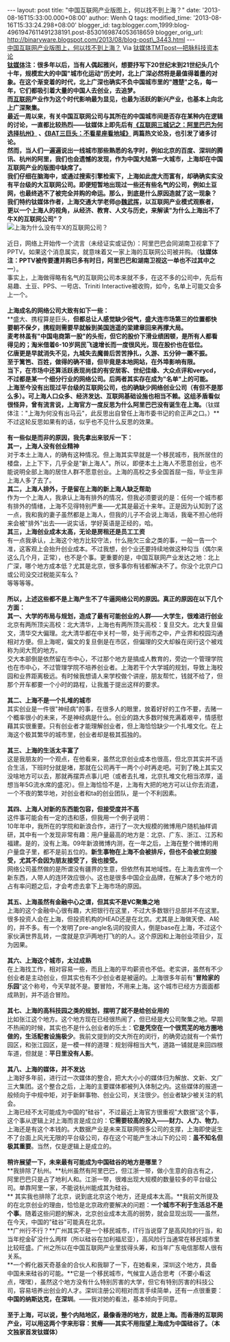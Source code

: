 --- layout: post title: "中国互联网产业版图上，何以找不到上海？" date:
'2013-08-16T15:33:00.000+08:00' author: Wenh Q tags: modified\_time:
'2013-08-16T15:33:24.298+08:00' blogger\_id:
tag:blogger.com,1999:blog-4961947611491238191.post-8530169874053618659
blogger\_orig\_url:
http://binaryware.blogspot.com/2013/08/blog-post\_3443.html ---
[\
中国互联网产业版图上，何以找不到上海？](http://www.tmtpost.com/56739.html)
Via [钛媒体TMTpost—把脉科技资本论](http://www.tmtpost.com/)
\
**[钛媒体](http://www.tmtpost.com/ "钛媒体")注：很多年以后，当有人偶起雅兴，想要抒写下20世纪末到21世纪头几个十年，规模宏大的中国"城市化运动"历史时，北上广深必然将是最值得着墨的对象。在这个渐变着的时代，北上广深也确实不负中国城市里的"翘楚"之名，每一年，它们都吸引着大量的中国人去创业，去追梦。**\
**而[互联网](http://www.tmtpost.com/tag/%E4%BA%92%E8%81%94%E7%BD%91 "查看 互联网 中的全部文章")产业作为这个时代影响最为显见，也最为活跃的新兴产业，也基本上向北上广深聚集。**\
**最近一周以来，有关中国互联网公司与其所在的中国城市间是否存在某种内在逻辑的讨论，一直都比较热烈——钛媒体上即先后有[《互联网三城记之：阿里巴巴为何选择杭州》](http://www.tmtpost.com/52670.html) 、[《BAT三巨头：不看星座看地域》](http://www.tmtpost.com/55921.html) 两篇热文论及，也引发了诸多讨论。**\
**然而，当人们一遍遍说出一线城市那些熟悉的名字时，例如北京的百度、深圳的腾讯、杭州的阿里，我们也会遗憾的发现，作为中国大陆第一大城市，上海却在中国互联网产业的版图中缺席了。**\
**我们仔细在脑海中，或通过搜索引擎检索下，上海如此庞大而富有，却确确实实没有平台级的大互联网公司。即便短暂地出现过一些还有些名气的公司，例如土豆网，也最终逃不了被完全并购的命运。那么，到底是什么原因造就了这一现象？**\
**我们特约钛媒体作者，上海交通大学老师@[魏武挥](http://www.tmtpost.com/author/weiwuhui)，以互联网产业模式观察者，更以一个上海人的视角，从经济、教育、人文与历史，来解读"为什么上海出不了牛X的互联网公司"？**\
![上海为什么没有牛X的互联网公司？](http://www.tmtpost.com/wp-content/uploads/2013/08/137657600569-560x300.jpg "上海")\
\
近日，网络上开始传一个流言（未经证实或证伪）：阿里巴巴会同湖南卫视拿下了PPTV。如果这个消息属实，就意味着又一家上海的互联网公司被并购。（**钛媒体注：PPTV被传要遭并购已多有时日，阿里巴巴和湖南卫视这一单也不过其中之一**）。\
事实上，上海做得略有名气的互联网公司本来就不多，在这不多的公司中，先后有易趣、土豆、PPS、一号店、Triniti
Interactive被收购，如今，名单上可能又会多上一个。\
\
**上海成名的网络公司大致有如下一些：**\
**盛大、携程算是巨头，**但都总让人感觉缺少锐气，盛大连市场第三的位置都快要朝不保夕，携程则需要早就躲到美国逍遥的梁建章回来再撑大局。\
**麦考林**虽有"**中国电商第一股**"的头衔，但它的股价下滑业绩困顿，是所有人都看得见的；淘米借着6-10岁网民飞速增长而一度很风光，现在股价也在低位。\
**亿唐**更是早就消失不见，九城失去魔兽后苦苦挣扎，久游、五分钟一蹶不振。\
至于篱笆、百姓，做得的确不错，但毕竟是本地网站，在外埠影响有限。\
当下，在市场中还算活跃表现尚佳的有安居客、世纪佳缘、大众点评和verycd，不过都是某一个细分行业的网络公司。后两者其实存在成为"名单"上的可能。\
**上海至今没有出现过平台级的互联网公司，也的确缺少网络创业公司（有但不是那么多）**。可上海人口众多、经济发达、互联网基础设施也相当不赖。这组矛盾看似很怪异，曾有流言说，上海官方一度反思为什么阿里巴巴没有诞生在上海。**（钛媒体注："上海为何没有出马云"，此反思出自曾任上海市委书记的俞正声之口。）**不过这轮反思如果有的话，似乎也不见什么反思的效果。\
\
**有一些似是而非的原因，我先拿出来驳斥一下：**\
**其一，上海人没有创业精神**\
对于本土上海人，的确有这种情况。但上海其实早就是一个移民城市，我所居住的楼盘，上上下下，几乎全是"新上海人"。所以，即便本土上海人不愿意创业，也不能说明全部上海的居住人群不愿意创业。上海的高校之多全国首屈一指，毕业生非上海人多了去了。\
**其二，上海人排外，于是留在上海的新上海人缺乏帮助**\
作为一个上海人，我承认上海有排外的情况，但我必须要说的是：任何一个城市都有排外的情绪，上海不见得特别严重——尤其是最近十来年。正是因为认知到了这一点，我和我的妻子虽然都是上海人，但我的儿子不会说上海话，我毫不担心他将来会被"排外"出去——说实话，学好英语是正经的，哈。\
**其三，上海创业成本太高，无论是房租还是员工工资**\
有一点我承认，上海这个地方比较守法，什么拖欠三金之类的事，一般一告一个准，这客观上会抬升创业成本。不过我想，创个业还要持续地做这种勾当（偶尔来这么几个月，正常），也不是个事。更重要的是，中国互联网产业发达之地：北上广深，哪个地方成本低？尤其是北京，很多事你有钱都解决不了。你没个北京户口或公司没交过税能买车么？\
等等等等。\
\
**所以，上述这些都不是上海产生不了牛逼网络公司的原因。真正的原因在以下几个方面：**\
**其一、大学的布局与规划，造成了最有可能创业的人群——大学生，很难进行创业**\
北京有两所顶尖高校：北大清华，上海也有两所顶尖高校：复旦交大。北大复旦偏文，清华交大偏理。北大清华都在中关村一带，处于闹市之中，产业界和校园沟通相对方便。但上海呢，偏文的复旦倒是在市区，但偏理的交大却躲在闵行这个被戏称为闵大荒的地方。\
交大本部倒是依然留在市中心，不过那个地方是搞成人教育的，旁边一个管理学院也在市中心，不过管理学院不培养创业者。上海若干个大学城的规划，导致上海校园和业界距离极远。有时候我想请人来学校做个讲座，朋友帮忙，钱就不给了，但那个开车都要一个小时的路程，让我羞于提出这样的要求。\
\
**其二、上海不是一个扎堆的城市**\
其实创业是一件很"神经病"的事，在很多人的眼里，放着好好的工作不要，去赌一个概率很小的未来，不是神经病是什么。创业的路大多数时候充满着艰辛，情感慰藉其实很重要。只有创业者才能理解创业者，但上海恰恰缺少一个扎堆文化。在上海这个极其繁华的城市里，创业者却是极其孤独的。\
\
**其三、上海的生活太丰富了**\
这是我朋友的一个观点，在他看来，虽然北京创业成本也很高，但北京其实并不适合生活，下班时分就是堵，那就在公司再干一两个小时再走吧。可到了晚上其实又没啥地方可以去，那就再摆弄点事儿吧（或者去扎堆，北京扎堆文化相当浓厚，遥想当年5G流水席的盛况）。但上海恰恰不是，上海有大把的地方可以让你去消遣，一个不夜的繁华地，对创业者和ta的创业团队，是一个不利因素。\
\
**其四、上海人对新的东西能包容，但接受度并不高**\
这件事可能会有一定的违和感，但我用一个例子说明：\
10年年中，我所在的学院和新浪合作，进行了一次大规模的微博用户随机抽样调研，其中有一个发现非常有趣：用户量最高的地方是：北京、广东、浙江、江苏和福建。是的，没有上海。09年新浪微博内测，在一年之后，上海在整个微博的用户量盘子里，都不是前五位的。**新生事物在上海不会被排斥，但也不会被立刻接受，尤其不会因为朋友接受了，我也接受。**\
网络公司虽然做的是所谓没有疆界的生意，但依然有其地域性。在上海去宣传一个新东西，人带人的连环效应很小。这也是很多中国企业品牌，在解决了多个地方的占有率问题之后，才会考虑去拿下上海市场的原因。\
\
**其五、上海虽然有金融中心之谓，但其实不是VC聚集之地**\
上海的这个金融中心很有趣，大把银行在这里，不过大多数银行总部并不在这里。很多投资人会在上海，但投资机构的HEAD还是在北京。尤其是上海做天使、A轮的，并不多。有一个发明了pre-angle名词的投资人，倒是base在上海，不过这个家伙满世界乱转，一度就是京沪两地打飞的的人。这个原因和上海创业项目少，互为因果。\
\
**其六、上海这个城市，太过成熟**\
在上海找工作，相对容易一些，而且上海的平均薪资也不低。老实讲，虽然有不少创业者是主动创业，但其实也有不少创业者是被逼的。上海很多年前有"**冒险家的乐园**"这个称号，今天早就不是。要冒险，不用来上海。这个城市已经方方面面都成熟到，并不适合冒险。\
\
**其七、上海的高科技园之类的规划，摆明了就不是给创业用的**\
比如张江这个地方。这个地方现在已经很热闹了，但已经是大公司聚集之地。早期不热闹的时候，其实也不是什么创业者的乐土：**它是凭空在一个很荒芜的地方圈地做的，生活配套设施极少**。我前文提到的交大所在的闵行，的确旁边就有一个紫竹园区，和张江园区，是一模一样的道理：规划得相当大气，道路一铺就是来回四根车道，但就是：**平日里没有人影**。\
\
**其八、上海的媒体，并不发达**\
上海好多年前，进行过一次媒体的整合，把大大小小的媒体归为解放、文新、文广三大集团。这个整合之后，上海的主要媒体都被列入体制之内。这些媒体的报道一般倾向于中规中矩，对于新鲜事物、创业公司，关注很少。创业者缺少被关注的机会。\
上海已经不太可能成为中国的"硅谷"，不过最近上海官方很重视"大数据"这个事，这个事从逻辑上对上海而言是成立的：**它需要较高的投入——财力、人力、物力**。上海还是有这个本钱的。大数据产业是未来互联网很多公司的支撑，上海即使诞生不了台面上风光无限的平台级公司，存在这个可能产生冰山下的公司：**虽不知名但极其重要**。当然，仅是逻辑上是成立的。\
\
**稍许展望一下，未来最有可能成为中国硅谷的地方是哪里？**\
**我排除了杭州。**杭州虽然有阿里巴巴，但江浙一带，做小生意的自古有之，阿里巴巴只是占了地利人和。江浙一带，很难出现大规模的数量较多的平台级公司。单靠阿里一家，不能说杭州能成其为硅谷。\
** 其实我也排除了北京，说到底北京这个地方，还是成本太高。**我前文所提及的在北京创业的理由，恰恰是北京政府要解决的问题：**一个城市不利于生活总不是个事**。随着这些问题的解决，北京创业成本太高的弱势，就会显现出现——虽然，在今天，中国的"硅谷"可能真在北京。\
**广州行不行？**广州其实不是一个移民城市，IT行当说穿了是高风险的行当，和当年挖金矿没什么两样（所以硅谷在加利福尼亚），高风险行当通常在移民城市里比较旺盛。广州之所以在中国互联网产业里拔得头筹，和当年广东电信那帮人很有关系。\
**一个孵化器天奇基金的合伙人和我聊了一下，在她看来，深圳这个地方，具备中国未来硅谷的可能。**它是一个移民城市，气候宜人适合思考（不要小看这点，嘿嘿），虽然这个地方没有什么特别厉害的大学，但它有特别厉害的科技公司，容易培养出创业的人才。深圳注册公司相对而言手续简单，还有一点很重要：**中国的纳斯达克，在深圳**。——我对她的看法，基本倾向于同意。\
\
**至于上海，可以说，整个内陆地区，最像香港的地方，就是上海。而香港的互联网产业，可以用这两个字来形容：贫瘠——其实不用指望上海成为中国硅谷了。（本文独家首发钛媒体）**
